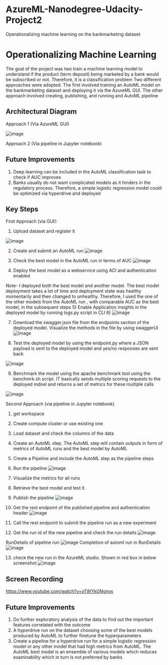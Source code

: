 # AzureML-Nanodegree-Udacity-Project2
Operationalizing machine learning on the bankmarketing dataset

# Operationalizing Machine Learning

The goal of the project was two train a machine learning model to understand if the product (term deposit) being marketed by a bank would be subscribed or not. Therefore, it is a classification problem
Two different approaches were adopted. The first involved training an AutoML model on the bankmarketing dataset and deploying it via the AzureML GUI.
The other approach involved creating, publishing, and running and AutoML pipeline

## Architectural Diagram
Approach 1 (Via AzureML GUI)

![image](https://github.com/soumyadiptapete/AzureML-Nanodegree-Udacity-Project2/assets/20270621/adb4674e-833f-4224-827a-bff9609b24e7)



Approach 2 (Via pipeline in Jupyter notebook)





## Future Improvements
1)	Deep learning can be included in the AutoML classification task to check if AUC improves
2)	Banks usually do not want complicated models as it hinders in the regulatory process. Therefore, a simple logistic regression model could be optimized via hyperdrive and deployed 

## Key Steps
First Approach (via GUI):
1)	Upload dataset and register it

![image](https://github.com/soumyadiptapete/udacity-azureml-project2/assets/20270621/bf925db2-0678-466c-9006-adfeed438150)


2)	Create and submit an AutoML run
![image](https://github.com/soumyadiptapete/udacity-azureml-project2/assets/20270621/47b781f6-b178-410e-9f65-7328759fd18a)



3)	Check the best model in the AutoML run in terms of AUC
![image](https://github.com/soumyadiptapete/udacity-azureml-project2/assets/20270621/5489b42e-994c-47c1-bcdb-deb6b195e6b2)

4)	Deploy the best model as a webservice using ACI and authentication enabled

Note- I deployed both the best model and another model. The best model deployment takes a lot of time and deployment state was healthy momentarily and then changed to unhealthy. Therefore, I used the one of the other models from the AutoML run , with comparable AUC as the best model, in the subsequent steps
5)	Enable Application insights in the deployed model by running logs.py script in CLI
6)	![image](https://github.com/soumyadiptapete/udacity-azureml-project2/assets/20270621/904b3c4b-116a-4560-936c-102650e1ed74)

7)	Download the swagger.json file from the endpoints section of the deployed model. Visualize the methods in the file by using swaggerUI
![image](https://github.com/soumyadiptapete/udacity-azureml-project2/assets/20270621/910cc193-5f31-46bd-b00a-f956326cecf4)

8)	Test the deployed model by using the endpoint.py where a JSON payload is sent to the deployed model and yes/no responses are sent back

![image](https://github.com/soumyadiptapete/udacity-azureml-project2/assets/20270621/fe89cec5-e63c-446b-8444-d5c27f5a6815)



9) Benchmark the model using the apache benchmark tool using the benchmrk.sh script. IT basically sends multiple scoring requests to the deployed mdoel and returns a set of metrics for these multiple calls 

![image](https://github.com/soumyadiptapete/udacity-azureml-project2/assets/20270621/4eb60438-d70d-476d-95b6-1b1c3add4f8a)

Second Approach (via pipeline in Jupyter notebook)
1) get workspace
2) Create compute cluster or use existing one
3) Load dataset and check the columns of the data
4) Create an AutoML step. The AutoML step will contain outputs in form of metrics of AutoML runs and the best model by AutoML
5) Create a Pipeline and include the AutoML step as the pipeline steps
6) Run the pipeline
![image](https://github.com/soumyadiptapete/udacity-azureml-project2/assets/20270621/d1d6b894-89b7-449e-8232-2c7355066396)


7) Visualize the metrics for all runs
8) Retrieve the best model and test it.
9) Publish the pipeline
![image](https://github.com/soumyadiptapete/udacity-azureml-project2/assets/20270621/9a07e970-b431-4a57-b61e-e29079849688)

10) Get the rest endpoint of the published pipeline and authentication header 
 ![image](https://github.com/soumyadiptapete/udacity-azureml-project2/assets/20270621/6fbe602c-6a96-43f0-9b33-f1453f76056c)

11) Call the rest endpoint to submit the pipeline run as a new experiment

12) Get the run id of the new pipeline and check the run details
 ![image](https://github.com/soumyadiptapete/udacity-azureml-project2/assets/20270621/3f5cedae-4f12-4332-ad36-a502525a1fbc)

RunDetails of pipeline run
![image](https://github.com/soumyadiptapete/udacity-azureml-project2/assets/20270621/e2abbc5b-7703-4f33-aa6c-ff643c31163c)
Completion of automl run in RunDetails
![image](https://github.com/soumyadiptapete/udacity-azureml-project2/assets/20270621/680377aa-3647-4891-a08b-820d62c297e0)





13) check the new run in the AzureML studio. Shown in red box in below screenshot
![image](https://github.com/soumyadiptapete/udacity-azureml-project2/assets/20270621/46ce9bc1-2b4d-443e-b1eb-79b789ef26fe)


## Screen Recording
https://www.youtube.com/watch?v=oTWYkGNgnvs
## Future Improvements
1)	Do further exploratory analysis of the data to find out the important features correlated with the outcome
2)	A hyperdrive run on the dataset choosing some of the best models produced by AutoML to further finetune the hyperparameters
3)	Create a pipeline for a hyperdrive run for a simple logistic regression model or any other model that had high metrics from AutoML. The AutoML best model is an ensemble of various models which reduces examinability which in turn is not preferred by banks


